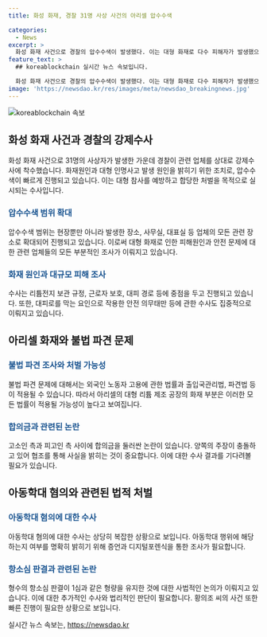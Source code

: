 ```yaml
---
title: 화성 화재, 경찰 31명 사상 사건의 아리셀 압수수색

categories:
  - News
excerpt: >
  화성 화재 사건으로 경찰의 압수수색이 발생했다. 이는 대형 화재로 다수 피해자가 발생했으며, 리튬전지 제조공장의 안전 문제로 압수수색이 이루어진 것으로 보인다. 화재원인과 관련해 범위는 현장과 사무실 등으로 확대되며, 리튬전지 보관 규정, 근로자 배치, 대피 경로 등이 중점으로 조사될 예정이다. 아리셀 관련된 지적된 불법 파견 문제와 관련하여 양측에 양벌 규정이 적용되어 양쪽이 처벌을 받을 것으로 예상된다. 또한, 사망자의 신원 확인과 관련한 어려움이 예상되며, 소방 당국의 3개월 전 경고에도 불구하고 관리 소홀로 인한 책임도 논의되고 있다.
feature_text: >
  ## koreablockchain 실시간 뉴스 속보입니다.

  화성 화재 사건으로 경찰의 압수수색이 발생했다. 이는 대형 화재로 다수 피해자가 발생했으며, 리튬전지 제조공장의 안전 문제로 압수수색이 이루어진 것으로 보인다. 화재원인과 관련해 범위는 현장과 사무실 등으로 확대되며, 리튬전지 보관 규정, 근로자 배치, 대피 경로 등이 중점으로 조사될 예정이다. 아리셀 관련된 지적된 불법 파견 문제와 관련하여 양측에 양벌 규정이 적용되어 양쪽이 처벌을 받을 것으로 예상된다. 또한, 사망자의 신원 확인과 관련한 어려움이 예상되며, 소방 당국의 3개월 전 경고에도 불구하고 관리 소홀로 인한 책임도 논의되고 있다.
image: 'https://newsdao.kr/res/images/meta/newsdao_breakingnews.jpg'
---
```


<p><img src="https://newsdao.kr/res/images/meta/newsdao_breakingnews.jpg" alt="koreablockchain 속보" /></p>

<h2 data-ke-size="size26">화성 화재 사건과 경찰의 강제수사</h2>

<p data-ke-size="size16">화성 화재 사건으로 31명의 사상자가 발생한 가운데 경찰이 관련 업체를 상대로 강제수사에 착수했습니다. 화재원인과 대형 인명사고 발생 원인을 밝히기 위한 조치로, 압수수색이 빠르게 진행되고 있습니다. 이는 대형 참사를 예방하고 합당한 처벌을 목적으로 실시되는 수사입니다.</p>

<h3><span style="color: #1a5490;">압수수색 범위 확대</span></h3>

<p data-ke-size="size16">압수수색 범위는 현장뿐만 아니라 발생한 장소, 사무실, 대표실 등 업체의 모든 관련 장소로 확대되어 진행되고 있습니다. 이로써 대형 화재로 인한 피해원인과 안전 문제에 대한 관련 업체들의 모든 부분적인 조사가 이뤄지고 있습니다.</p>

<h3><span style="color: #1a5490;">화재 원인과 대규모 피해 조사</span></h3>

<p data-ke-size="size16">수사는 리튬전지 보관 규정, 근로자 보호, 대피 경로 등에 중점을 두고 진행되고 있습니다. 또한, 대피로를 막는 요인으로 작용한 안전 의무태만 등에 관한 수사도 집중적으로 이뤄지고 있습니다.</p>

<h2 data-ke-size="size26">아리셀 화재와 불법 파견 문제</h2>

<h3><span style="color: #1a5490;">불법 파견 조사와 처벌 가능성</span></h3>

<p data-ke-size="size16">불법 파견 문제에 대해서는 외국인 노동자 고용에 관한 법률과 출입국관리법, 파견법 등이 적용될 수 있습니다. 따라서 아리셀의 대형 리튬 제조 공장의 화재 부분은 이러한 모든 법률이 적용될 가능성이 높다고 보여집니다.</p>

<h3><span style="color: #1a5490;">합의금과 관련된 논란</span></h3>

<p data-ke-size="size16">고소인 측과 피고인 측 사이에 합의금을 둘러싼 논란이 있습니다. 양쪽의 주장이 충돌하고 있어 협조를 통해 사실을 밝히는 것이 중요합니다. 이에 대한 수사 결과를 기다려볼 필요가 있습니다.</p>

<h2 data-ke-size="size26">아동학대 혐의와 관련된 법적 처벌</h2>

<h3><span style="color: #1a5490;">아동학대 혐의에 대한 수사</span></h3>

<p data-ke-size="size16">아동학대 혐의에 대한 수사는 상당히 복잡한 상황으로 보입니다. 아동학대 행위에 해당하는지 여부를 명확히 밝히기 위해 증언과 디지털포렌식을 통한 조사가 필요합니다.</p>

<h3><span style="color: #1a5490;">항소심 판결과 관련된 논란</span></h3>

<p data-ke-size="size16">형수의 항소심 판결이 1심과 같은 형량을 유지한 것에 대한 사법적인 논의가 이뤄지고 있습니다. 이에 대한 추가적인 수사와 법리적인 판단이 필요합니다. 황의조 씨의 사건 또한 빠른 진행이 필요한 상황으로 보입니다.</p>
실시간 뉴스 속보는, <a href="https://newsdao.kr" rel="dofollow">https://newsdao.kr</a>


